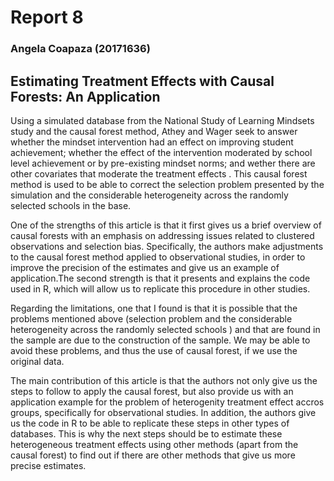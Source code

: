 # Report 8
### Angela Coapaza (20171636)

## Estimating Treatment Effects with Causal Forests: An Application

Using a simulated database from the National Study of Learning Mindsets study and the causal forest method, Athey and Wager seek to answer whether the mindset intervention had an effect on improving student achievement; whether the effect of the intervention moderated by school level achievement or by pre-existing mindset norms; and  wether there are other covariates that moderate the  treatment effects . This causal forest method is used to be able to correct  the selection problem presented by the simulation and the considerable heterogeneity across the randomly selected schools in the base.


One of the strengths of this article is that it first gives us a brief overview of causal forests with an emphasis on addressing  issues related to clustered observations and selection bias. Specifically, the authors make adjustments to the causal forest method applied to observational studies, in order to improve the precision of the estimates and give us an example of application.The second strength is that it presents and explains the code used in R, which will allow us to replicate this procedure in other studies.

Regarding the limitations, one that I found is that it is possible that the problems mentioned above (selection problem and the considerable heterogeneity across the randomly selected schools ) and that are found in the sample are due to the construction of the sample. We may be able to avoid these problems, and thus the use of causal forest, if we use the original data.

The main contribution of this article is that the authors not only give us the steps to follow to apply the causal forest, but also provide us with an application example for the problem of heterogenity treatment effect accros groups, specifically for observational studies. In addition, the authors give us the code in R to be able to replicate these steps in other types of databases. This is why the next steps should be to estimate these heterogeneous treatment effects using other methods (apart from the causal forest) to find out if there are other methods that give us more precise estimates.